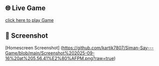 ## 🌐 Live Game 
[click here to play Game](https://kartik7807.github.io/Siman-Say---Game/)

## 📸 Screenshot
[Homescreen Screenshot]
(https://github.com/kartik7807/Siman-Say---Game/blob/main/Screenshot%202025-09-16%20at%205.56.41%E2%80%AFPM.png?raw=true)

